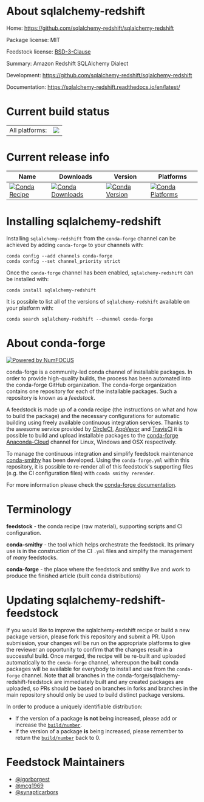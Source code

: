 About sqlalchemy-redshift
=========================

Home: https://github.com/sqlalchemy-redshift/sqlalchemy-redshift

Package license: MIT

Feedstock license: [BSD-3-Clause](https://github.com/conda-forge/sqlalchemy-redshift-feedstock/blob/master/LICENSE.txt)

Summary: Amazon Redshift SQLAlchemy Dialect

Development: https://github.com/sqlalchemy-redshift/sqlalchemy-redshift

Documentation: https://sqlalchemy-redshift.readthedocs.io/en/latest/

Current build status
====================


<table><tr><td>All platforms:</td>
    <td>
      <a href="https://dev.azure.com/conda-forge/feedstock-builds/_build/latest?definitionId=4475&branchName=master">
        <img src="https://dev.azure.com/conda-forge/feedstock-builds/_apis/build/status/sqlalchemy-redshift-feedstock?branchName=master">
      </a>
    </td>
  </tr>
</table>

Current release info
====================

| Name | Downloads | Version | Platforms |
| --- | --- | --- | --- |
| [![Conda Recipe](https://img.shields.io/badge/recipe-sqlalchemy--redshift-green.svg)](https://anaconda.org/conda-forge/sqlalchemy-redshift) | [![Conda Downloads](https://img.shields.io/conda/dn/conda-forge/sqlalchemy-redshift.svg)](https://anaconda.org/conda-forge/sqlalchemy-redshift) | [![Conda Version](https://img.shields.io/conda/vn/conda-forge/sqlalchemy-redshift.svg)](https://anaconda.org/conda-forge/sqlalchemy-redshift) | [![Conda Platforms](https://img.shields.io/conda/pn/conda-forge/sqlalchemy-redshift.svg)](https://anaconda.org/conda-forge/sqlalchemy-redshift) |

Installing sqlalchemy-redshift
==============================

Installing `sqlalchemy-redshift` from the `conda-forge` channel can be achieved by adding `conda-forge` to your channels with:

```
conda config --add channels conda-forge
conda config --set channel_priority strict
```

Once the `conda-forge` channel has been enabled, `sqlalchemy-redshift` can be installed with:

```
conda install sqlalchemy-redshift
```

It is possible to list all of the versions of `sqlalchemy-redshift` available on your platform with:

```
conda search sqlalchemy-redshift --channel conda-forge
```


About conda-forge
=================

[![Powered by
NumFOCUS](https://img.shields.io/badge/powered%20by-NumFOCUS-orange.svg?style=flat&colorA=E1523D&colorB=007D8A)](https://numfocus.org)

conda-forge is a community-led conda channel of installable packages.
In order to provide high-quality builds, the process has been automated into the
conda-forge GitHub organization. The conda-forge organization contains one repository
for each of the installable packages. Such a repository is known as a *feedstock*.

A feedstock is made up of a conda recipe (the instructions on what and how to build
the package) and the necessary configurations for automatic building using freely
available continuous integration services. Thanks to the awesome service provided by
[CircleCI](https://circleci.com/), [AppVeyor](https://www.appveyor.com/)
and [TravisCI](https://travis-ci.com/) it is possible to build and upload installable
packages to the [conda-forge](https://anaconda.org/conda-forge)
[Anaconda-Cloud](https://anaconda.org/) channel for Linux, Windows and OSX respectively.

To manage the continuous integration and simplify feedstock maintenance
[conda-smithy](https://github.com/conda-forge/conda-smithy) has been developed.
Using the ``conda-forge.yml`` within this repository, it is possible to re-render all of
this feedstock's supporting files (e.g. the CI configuration files) with ``conda smithy rerender``.

For more information please check the [conda-forge documentation](https://conda-forge.org/docs/).

Terminology
===========

**feedstock** - the conda recipe (raw material), supporting scripts and CI configuration.

**conda-smithy** - the tool which helps orchestrate the feedstock.
                   Its primary use is in the construction of the CI ``.yml`` files
                   and simplify the management of *many* feedstocks.

**conda-forge** - the place where the feedstock and smithy live and work to
                  produce the finished article (built conda distributions)


Updating sqlalchemy-redshift-feedstock
======================================

If you would like to improve the sqlalchemy-redshift recipe or build a new
package version, please fork this repository and submit a PR. Upon submission,
your changes will be run on the appropriate platforms to give the reviewer an
opportunity to confirm that the changes result in a successful build. Once
merged, the recipe will be re-built and uploaded automatically to the
`conda-forge` channel, whereupon the built conda packages will be available for
everybody to install and use from the `conda-forge` channel.
Note that all branches in the conda-forge/sqlalchemy-redshift-feedstock are
immediately built and any created packages are uploaded, so PRs should be based
on branches in forks and branches in the main repository should only be used to
build distinct package versions.

In order to produce a uniquely identifiable distribution:
 * If the version of a package **is not** being increased, please add or increase
   the [``build/number``](https://docs.conda.io/projects/conda-build/en/latest/resources/define-metadata.html#build-number-and-string).
 * If the version of a package **is** being increased, please remember to return
   the [``build/number``](https://docs.conda.io/projects/conda-build/en/latest/resources/define-metadata.html#build-number-and-string)
   back to 0.

Feedstock Maintainers
=====================

* [@igorborgest](https://github.com/igorborgest/)
* [@mcg1969](https://github.com/mcg1969/)
* [@synapticarbors](https://github.com/synapticarbors/)

